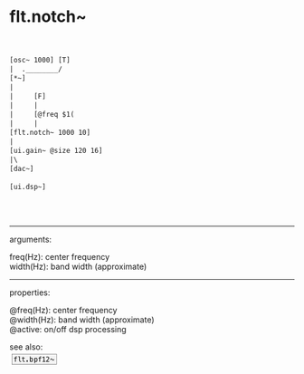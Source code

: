 # flt.notch~

```


[osc~ 1000] [T]
|  .________/
[*~]
|
|     [F]
|     |
|     [@freq $1(
|     |
[flt.notch~ 1000 10]
|
[ui.gain~ @size 120 16]
|\
[dac~]

[ui.dsp~]


            
```
---
arguments:

freq(Hz): center frequency<br>
width(Hz): band width (approximate)<br>

---
properties:

@freq(Hz): center frequency<br>
@width(Hz): band width (approximate)<br>
@active: on/off dsp
            processing<br>

see also:<br>
![flt.bpf12~](img/object_flt.bpf12~.png)
